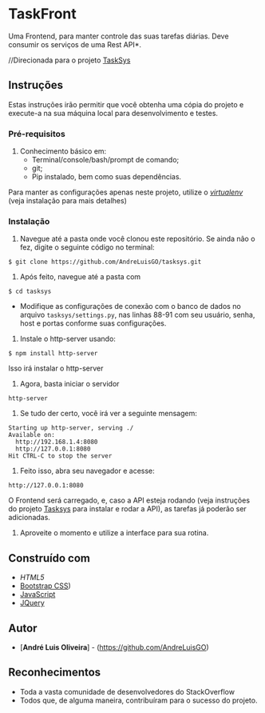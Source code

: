 # TaskFront

Uma Frontend, para manter controle das suas tarefas diárias. Deve consumir os serviços de uma Rest API*.

//Direcionada para o projeto [TaskSys](https://github.com/AndreLuisGO/tasksys/)


## Instruções

Estas instruções irão permitir que você obtenha uma cópia do projeto e execute-a na sua máquina local para desenvolvimento e testes.

### Pré-requisitos

1.  Conhecimento básico em:
    * Terminal/console/bash/prompt de comando;
    * git;
    * Pip instalado, bem como suas dependências.



Para manter as configurações apenas neste projeto, utilize o [*virtualenv*](https://virtualenv.pypa.io/en/stable/)  (veja instalação para mais detalhes)



### Instalação



1. Navegue até a pasta onde você clonou este repositório. Se ainda não o fez, digite o seguinte código no terminal:

```
$ git clone https://github.com/AndreLuisGO/tasksys.git
```
1. Após feito, navegue até a pasta com
```
$ cd tasksys
```

* Modifique as configurações de conexão com o banco de dados no arquivo  `tasksys/settings.py`, nas linhas 88-91 com seu usuário, senha, host e portas conforme suas configurações.




1. Instale o http-server usando:
```
$ npm install http-server
```
Isso irá instalar o http-server


1. Agora, basta iniciar o servidor

```
http-server
```

1. Se tudo der certo, você irá ver a seguinte mensagem:

```
Starting up http-server, serving ./
Available on:
  http://192.168.1.4:8080
  http://127.0.0.1:8080
Hit CTRL-C to stop the server
```



1. Feito isso, abra seu navegador e acesse:

`http://127.0.0.1:8080`

O Frontend será carregado, e, caso a API esteja rodando (veja instruções do projeto [Tasksys](https://github.com/AndreLuisGO/tasksys) para instalar e rodar a API), as tarefas já poderão ser adicionadas.


1. Aproveite o momento e utilize a interface para sua rotina.

## Construído com

* *HTML5*
* [Bootstrap CSS](getbootstrap.com))
* [JavaScript](https://www.javascript.com/)
* [JQuery](https://jquery.com/)


## Autor

* [**André Luis Oliveira**] - (https://github.com/AndreLuisGO)


## Reconhecimentos

* Toda a vasta comunidade de desenvolvedores do StackOverflow
* Todos que, de alguma maneira, contribuíram para o sucesso do projeto.
